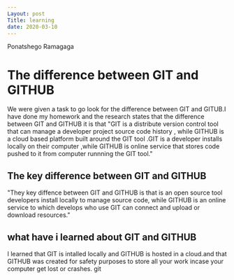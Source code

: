 ```yaml
---
Layout: post 
Title: learning
date: 2020-03-10
---
```


Ponatshego Ramagaga

# The difference between GIT and GITHUB 

We were given a task to go look for the difference between GIT and GITUB.I have done my homework and the research 
states that the difference between GIT and GITHUB it is that "GIT is a distribute version control tool that can manage 
a developer project source code history , while GITHUB is a cloud based platform built around the GIT tool .GIT is a developer 
installs locally on their computer ,while GITHUB is online service that stores code pushed to it from computer runnning the 
GIT tool."

## The key difference between GIT and GITHUB 

"They key diffence between GIT and GITHUB is that is an open source tool developers install locally to manage 
source code, while GITHUB is an online service to which develops who use GIT can connect and upload or download 
resources."

## what have i learned about GIT and GITHUB 

I learned that GIT is intalled locally and GITHUB is hosted in a cloud.and that GITHUB was created for safety
purposes to store all your work incase your computer get lost or crashes.
git 